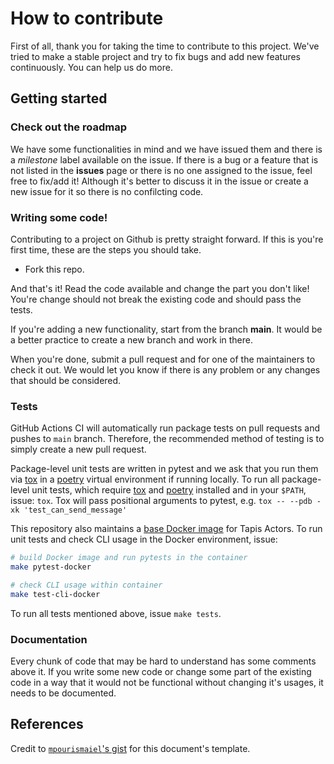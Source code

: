 # How to contribute

First of all, thank you for taking the time to contribute to this project. We've tried to make a stable project and try to fix bugs and add new features continuously. You can help us do more.

## Getting started

### Check out the roadmap

We have some functionalities in mind and we have issued them and there is a *milestone* label available on the issue. If there is a bug or a feature that is not listed in the **issues** page or there is no one assigned to the issue, feel free to fix/add it! Although it's better to discuss it in the issue or create a new issue for it so there is no confilcting code.

### Writing some code!

Contributing to a project on Github is pretty straight forward. If this is you're first time, these are the steps you should take.

- Fork this repo.

And that's it! Read the code available and change the part you don't like! You're change should not break the existing code and should pass the tests.

If you're adding a new functionality, start from the branch **main**. It would be a better practice to create a new branch and work in there.

When you're done, submit a pull request and for one of the maintainers to check it out. We would let you know if there is any problem or any changes that should be considered.

### Tests

GitHub Actions CI will automatically run package tests on pull requests and pushes to `main` branch. Therefore, the recommended method of testing is to simply create a new pull request.

Package-level unit tests are written in pytest and we ask that you run them via [tox][1] in a [poetry][2] virtual environment if running locally. To run all package-level unit tests, which require [tox][1] and [poetry][2] installed and in your `$PATH`, issue: `tox`. Tox will pass positional arguments to pytest, e.g. `tox -- --pdb -xk 'test_can_send_message'`

This repository also maintains a [base Docker image](./Dockerfile) for Tapis Actors. To run unit tests and check CLI usage in the Docker environment, issue:

```bash
# build Docker image and run pytests in the container
make pytest-docker

# check CLI usage within container
make test-cli-docker
```

To run all tests mentioned above, issue `make tests`.

### Documentation

Every chunk of code that may be hard to understand has some comments above it. If you write some new code or change some part of the existing code in a way that it would not be functional without changing it's usages, it needs to be documented.

## References

Credit to [`mpourismaiel`'s gist](https://gist.github.com/mpourismaiel/6a9eb6c69b5357d8bcc0) for this document's template.

[1]: https://tox.readthedocs.io
[2]: https://python-poetry.org
